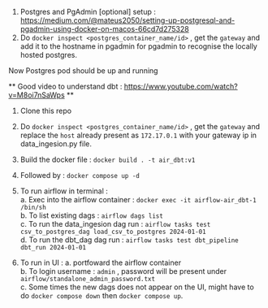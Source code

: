 1. Postgres and PgAdmin [optional] setup : https://medium.com/@mateus2050/setting-up-postgresql-and-pgadmin-using-docker-on-macos-66cd7d275328
2. Do `docker inspect <postgres_container_name/id>` , get the `gateway` and add it to the hostname in pgadmin for pgadmin to recognise the locally hosted postgres.

Now Postgres pod should be up and running

** Good video to understand dbt : https://www.youtube.com/watch?v=M8oi7nSaWps **  

1. Clone this repo
2. Do `docker inspect <postgres_container_name/id>` , get the `gateway` and replace the `host` already present as `172.17.0.1` with your gateway ip in data_ingesion.py file. 
3. Build the docker file : `docker build . -t air_dbt:v1`
4. Followed by : `docker compose up -d`

5. To run airflow in terminal :  
  a. Exec into the airflow container : `docker exec -it airflow-air_dbt-1 /bin/sh`  
  b. To list existing dags : `airflow dags list`  
  c. To run the data_ingesion dag run : `airflow tasks test csv_to_postgres_dag load_csv_to_postgres 2024-01-01`  
  d. To run the dbt_dag dag run : `airflow tasks test dbt_pipeline dbt_run 2024-01-01`  

6. To run in UI :
   a. portfoward the airflow container  
   b. To login username : `admin` , password will be present under `airflow/standalone_admin_password.txt`  
   c. Some times the new dags does not appear on the UI, might have to do `docker compose down` then `docker compose up`.  
